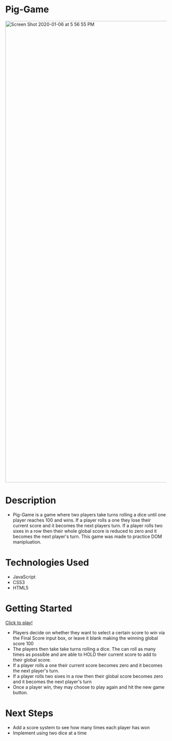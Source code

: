 # Pig-Game 

<img width="1440" alt="Screen Shot 2020-01-06 at 5 56 55 PM" src="https://user-images.githubusercontent.com/53157290/71862251-1439da80-30ae-11ea-8d68-c2591af54fc3.png">

# Description 

* Pig-Game is a game where two players take turns rolling a dice until one player reaches 100 and wins. If a player rolls a one they lose their current score and it becomes the next players turn. If a player rolls two sixes in a row then their whole global score is reduced to zero and it becomes the next player's turn. This game was made to practice DOM manipluation.

# Technologies Used
* JavaScript
* CSS3
* HTML5

# Getting Started 

[Click to play!](https://eecanada.github.io/pig-game/)

* Players decide on whether they want to select a certain score to win via the Final Score input box, or leave it blank making the winning global score 100
* The players then take take turns rolling a dice. The can roll as many times as possible and are able to HOLD their current score to add to their global score.
* If a player rolls a one their current score becomes zero and it becomes the next player's turn.
* If a player rolls two sixes in a row then their global score becomes zero and it becomes the next player's turn
* Once a player win, they may choose to play again and hit the new game button.


# Next Steps
* Add a score system to see how many times each player has won 
* Implement using two dice at a time
